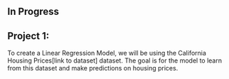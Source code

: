 ## In Progress 

## Project 1:
To create a Linear Regression Model, we will be using the California Housing Prices[link to dataset] dataset. The goal is for the model to learn from this dataset and make predictions on housing prices.













[california-housing-link]: https://github.com/ageron/data/raw/main/housing.tgz

 
